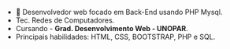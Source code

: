 - 🧐 Desenvolvedor web focado em Back-End usando PHP Mysql.
- Tec. Redes de Computadores. 
- Cursando - <strong>Grad. Desenvolvimento Web - UNOPAR</strong>.
- Principais habilidades: HTML, CSS, BOOTSTRAP, PHP e SQL.
